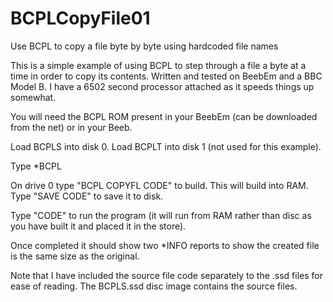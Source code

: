 # BCPLCopyFile01

Use BCPL to copy a file byte by byte using hardcoded file names

This is a simple example of using BCPL to step through a file a byte at a time in order to copy its contents. Written and tested on BeebEm and a BBC Model B. I have a 6502 second processor attached as it speeds things up somewhat.

You will need the BCPL ROM present in your BeebEm (can be downloaded from the net) or in your Beeb.

Load BCPLS into disk 0.
Load BCPLT into disk 1 (not used for this example).

Type *BCPL

On drive 0 type "BCPL COPYFL CODE" to build.
This will build into RAM. Type "SAVE CODE" to save it to disk.

Type "CODE" to run the program (it will run from RAM rather than disc as you have built it and placed it in the store).

Once completed it should show two *INFO reports to show the created file is the same size as the original.

Note that I have included the source file code separately to the .ssd files for ease of reading. The BCPLS.ssd disc image contains the source files.

